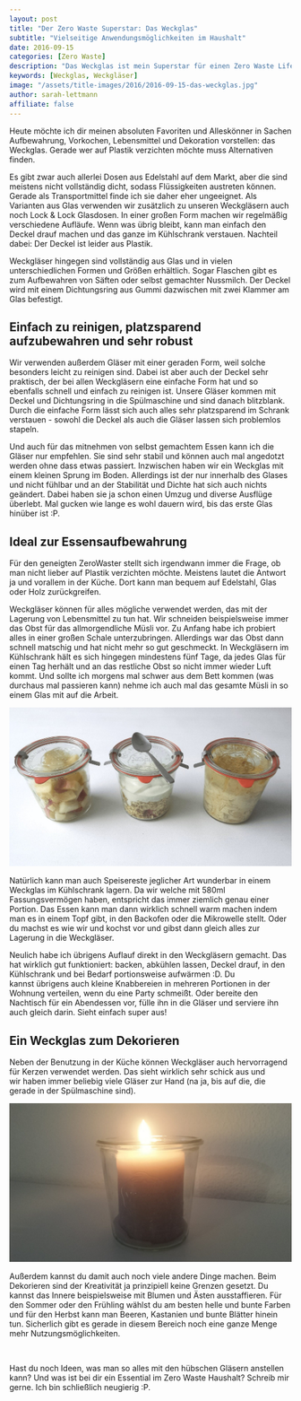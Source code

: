 ```yaml
---
layout: post
title: "Der Zero Waste Superstar: Das Weckglas"
subtitle: "Vielseitige Anwendungsmöglichkeiten im Haushalt"
date: 2016-09-15
categories: [Zero Waste]
description: "Das Weckglas ist mein Superstar für einen Zero Waste Lifestyle. Du kannst Lebensmittel darin aufbewahren oder Kerzen hinein stellen, sie sind für alles gut."
keywords: [Weckglas, Weckgläser]
image: "/assets/title-images/2016/2016-09-15-das-weckglas.jpg"
author: sarah-lettmann
affiliate: false
---
```

Heute möchte ich dir meinen absoluten Favoriten und Alleskönner in Sachen Aufbewahrung, Vorkochen, Lebensmittel und Dekoration vorstellen: das Weckglas. Gerade wer auf Plastik verzichten möchte muss Alternativen finden.

Es gibt zwar auch allerlei Dosen aus Edelstahl auf dem Markt, aber die sind meistens nicht vollständig dicht, sodass Flüssigkeiten austreten können. Gerade als Transportmittel finde ich sie daher eher ungeeignet. Als Varianten aus Glas verwenden wir zusätzlich zu unseren Weckgläsern auch noch Lock & Lock Glasdosen. In einer großen Form machen wir regelmäßig verschiedene Aufläufe. Wenn was übrig bleibt, kann man einfach den Deckel drauf machen und das ganze im Kühlschrank verstauen. Nachteil dabei: Der Deckel ist leider aus Plastik.

Weckgläser hingegen sind vollständig aus Glas und in vielen unterschiedlichen Formen und Größen erhältlich. Sogar Flaschen gibt es zum Aufbewahren von Säften oder selbst gemachter Nussmilch. Der Deckel wird mit einem Dichtungsring aus Gummi dazwischen mit zwei Klammer am Glas befestigt.

## Einfach zu reinigen, platzsparend aufzubewahren und sehr robust
Wir verwenden außerdem Gläser mit einer geraden Form, weil solche besonders leicht zu reinigen sind. Dabei ist aber auch der Deckel sehr praktisch, der bei allen Weckgläsern eine einfache Form hat und so ebenfalls schnell und einfach zu reinigen ist. Unsere Gläser kommen mit Deckel und Dichtungsring in die Spülmaschine und sind danach blitzblank. Durch die einfache Form lässt sich auch alles sehr platzsparend im Schrank verstauen - sowohl die Deckel als auch die Gläser lassen sich problemlos stapeln.

Und auch für das mitnehmen von selbst gemachtem Essen kann ich die Gläser nur empfehlen. Sie sind sehr stabil und können auch mal angedotzt werden ohne dass etwas passiert. Inzwischen haben wir ein Weckglas mit einem kleinen Sprung im Boden. Allerdings ist der nur innerhalb des Glases und nicht fühlbar und an der Stabilität und Dichte hat sich auch nichts geändert. Dabei haben sie ja schon einen Umzug und diverse Ausflüge überlebt. Mal gucken wie lange es wohl dauern wird, bis das erste Glas hinüber ist :P.

## Ideal zur Essensaufbewahrung
Für den geneigten ZeroWaster stellt sich irgendwann immer die Frage, ob man nicht lieber auf Plastik verzichten möchte. Meistens lautet die Antwort ja und vorallem in der Küche. Dort kann man bequem auf Edelstahl, Glas oder Holz zurückgreifen.

Weckgläser können für alles mögliche verwendet werden, das mit der Lagerung von Lebensmittel zu tun hat. Wir schneiden beispielsweise immer das Obst für das allmorgendliche Müsli vor. Zu Anfang habe ich probiert alles in einer großen Schale unterzubringen. Allerdings war das Obst dann schnell matschig und hat nicht mehr so gut geschmeckt. In Weckgläsern im Kühlschrank hält es sich hingegen mindestens fünf Tage, da jedes Glas für einen Tag herhält und an das restliche Obst so nicht immer wieder Luft kommt. Und sollte ich morgens mal schwer aus dem Bett kommen (was durchaus mal passieren kann) nehme ich auch mal das gesamte Müsli in so einem Glas mit auf die Arbeit.

![Ein Akkuladegerät](/assets/inpost-images/2016/2016-09-15-weckglas-aufbewahrung.jpg "© {{ site.title }}")

Natürlich kann man auch Speisereste jeglicher Art wunderbar in einem Weckglas im Kühlschrank lagern. Da wir welche mit 580ml Fassungsvermögen haben, entspricht das immer ziemlich genau einer Portion. Das Essen kann man dann wirklich schnell warm machen indem man es in einem Topf gibt, in den Backofen oder die Mikrowelle stellt. Oder du machst es wie wir und kochst vor und gibst dann gleich alles zur Lagerung in die Weckgläser.

Neulich habe ich übrigens Auflauf direkt in den Weckgläsern gemacht. Das hat wirklich gut funktioniert: backen, abkühlen lassen, Deckel drauf, in den Kühlschrank und bei Bedarf portionsweise aufwärmen :D. Du kannst übrigens auch kleine Knabbereien in mehreren Portionen in der Wohnung verteilen, wenn du eine Party schmeißt. Oder bereite den Nachtisch für ein Abendessen vor, fülle ihn in die Gläser und serviere ihn auch gleich darin. Sieht einfach super aus!

## Ein Weckglas zum Dekorieren
Neben der Benutzung in der Küche können Weckgläser auch hervorragend für Kerzen verwendet werden. Das sieht wirklich sehr schick aus und wir haben immer beliebig viele Gläser zur Hand (na ja, bis auf die, die gerade in der Spülmaschine sind).

![Ein Akkuladegerät](/assets/inpost-images/2016/2016-09-15-weckglas-kerze.jpg "© {{ site.title }}")

Außerdem kannst du damit auch noch viele andere Dinge machen. Beim Dekorieren sind der Kreativität ja prinzipiell keine Grenzen gesetzt. Du kannst das Innere beispielsweise mit Blumen und Ästen ausstaffieren. Für den Sommer oder den Frühling wählst du am besten helle und bunte Farben und für den Herbst kann man Beeren, Kastanien und bunte Blätter hinein tun. Sicherlich gibt es gerade in diesem Bereich noch eine ganze Menge mehr Nutzungsmöglichkeiten.

&nbsp;

Hast du noch Ideen, was man so alles mit den hübschen Gläsern anstellen kann? Und was ist bei dir ein Essential im Zero Waste Haushalt? Schreib mir gerne. Ich bin schließlich neugierig :P.
